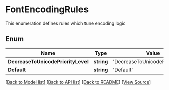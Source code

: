 # FontEncodingRules
This enumeration defines rules which tune encoding logic

## Enum
Name | Type | Value
------------ | ------------- | -------------
**DecreaseToUnicodePriorityLevel** | **string** | 'DecreaseToUnicodePriorityLevel'
**Default** | **string** | 'Default'
[[Back to Model list]](../README.md#documentation-for-models) [[Back to API list]](../README.md#documentation-for-api-endpoints) [[Back to README]](../README.md) [[View Source]](../src/models/fontEncodingRules.ts)

